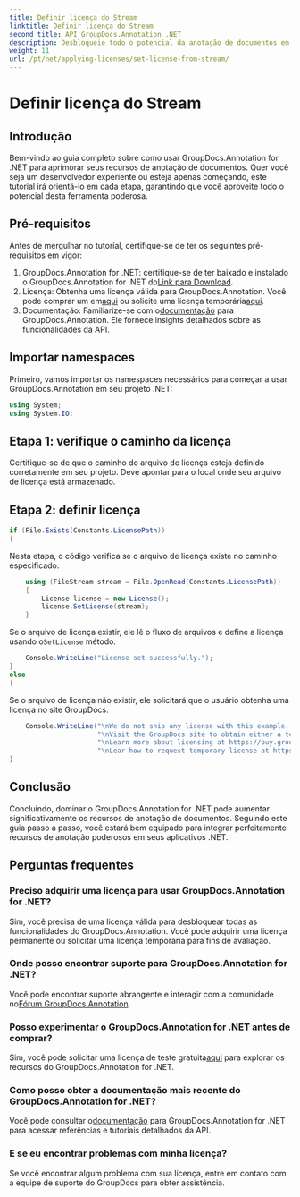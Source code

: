 ```yaml
---
title: Definir licença do Stream
linktitle: Definir licença do Stream
second_title: API GroupDocs.Annotation .NET
description: Desbloqueie todo o potencial da anotação de documentos em .NET com GroupDocs.Annotation. Siga nosso guia passo a passo para uma integração perfeita.
weight: 11
url: /pt/net/applying-licenses/set-license-from-stream/
---
```


# Definir licença do Stream

## Introdução
Bem-vindo ao guia completo sobre como usar GroupDocs.Annotation for .NET para aprimorar seus recursos de anotação de documentos. Quer você seja um desenvolvedor experiente ou esteja apenas começando, este tutorial irá orientá-lo em cada etapa, garantindo que você aproveite todo o potencial desta ferramenta poderosa.
## Pré-requisitos
Antes de mergulhar no tutorial, certifique-se de ter os seguintes pré-requisitos em vigor:
1.  GroupDocs.Annotation for .NET: certifique-se de ter baixado e instalado o GroupDocs.Annotation for .NET do[Link para Download](https://releases.groupdocs.com/annotation/net/).
2.  Licença: Obtenha uma licença válida para GroupDocs.Annotation. Você pode comprar um em[aqui](https://purchase.groupdocs.com/buy) ou solicite uma licença temporária[aqui](https://purchase.groupdocs.com/temporary-license/).
3.  Documentação: Familiarize-se com o[documentação](https://tutorials.groupdocs.com/annotation/net/) para GroupDocs.Annotation. Ele fornece insights detalhados sobre as funcionalidades da API.

## Importar namespaces
Primeiro, vamos importar os namespaces necessários para começar a usar GroupDocs.Annotation em seu projeto .NET:
```csharp
using System;
using System.IO;
```

## Etapa 1: verifique o caminho da licença
Certifique-se de que o caminho do arquivo de licença esteja definido corretamente em seu projeto. Deve apontar para o local onde seu arquivo de licença está armazenado.
## Etapa 2: definir licença
```csharp
if (File.Exists(Constants.LicensePath))
{
```
Nesta etapa, o código verifica se o arquivo de licença existe no caminho especificado.
```csharp
    using (FileStream stream = File.OpenRead(Constants.LicensePath))
    {
        License license = new License();
        license.SetLicense(stream);
    }
```
 Se o arquivo de licença existir, ele lê o fluxo de arquivos e define a licença usando o`SetLicense` método.
```csharp
    Console.WriteLine("License set successfully.");
}
else
{
```
Se o arquivo de licença não existir, ele solicitará que o usuário obtenha uma licença no site GroupDocs.
```csharp
    Console.WriteLine("\nWe do not ship any license with this example. " +
                      "\nVisit the GroupDocs site to obtain either a temporary or permanent license. " +
                      "\nLearn more about licensing at https://buy.groupdocs.com/faqs/licensing. " +
                      "\nLear how to request temporary license at https://buy.groupdocs.com/temporary-license.");
}
```

## Conclusão
Concluindo, dominar o GroupDocs.Annotation for .NET pode aumentar significativamente os recursos de anotação de documentos. Seguindo este guia passo a passo, você estará bem equipado para integrar perfeitamente recursos de anotação poderosos em seus aplicativos .NET.
## Perguntas frequentes
### Preciso adquirir uma licença para usar GroupDocs.Annotation for .NET?
Sim, você precisa de uma licença válida para desbloquear todas as funcionalidades do GroupDocs.Annotation. Você pode adquirir uma licença permanente ou solicitar uma licença temporária para fins de avaliação.
### Onde posso encontrar suporte para GroupDocs.Annotation for .NET?
 Você pode encontrar suporte abrangente e interagir com a comunidade no[Fórum GroupDocs.Annotation](https://forum.groupdocs.com/c/annotation/10).
### Posso experimentar o GroupDocs.Annotation for .NET antes de comprar?
 Sim, você pode solicitar uma licença de teste gratuita[aqui](https://releases.groupdocs.com/) para explorar os recursos do GroupDocs.Annotation for .NET.
### Como posso obter a documentação mais recente do GroupDocs.Annotation for .NET?
 Você pode consultar o[documentação](https://tutorials.groupdocs.com/annotation/net/) para GroupDocs.Annotation for .NET para acessar referências e tutoriais detalhados da API.
### E se eu encontrar problemas com minha licença?
Se você encontrar algum problema com sua licença, entre em contato com a equipe de suporte do GroupDocs para obter assistência.